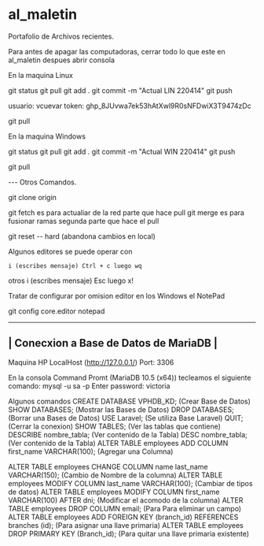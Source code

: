# al_maletin
Portafolio de Archivos recientes.

Para antes de apagar las computadoras, cerrar todo lo que este en al_maletin
despues abrir consola

En la maquina Linux

git status
git pull
git add .
git commit -m "Actual LIN 220414"
git push

usuario: vcuevar
token: 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

git pull


En la maquina Windows

git status
git pull
git add .
git commit -m "Actual WIN 220414"
git push

git pull


--- Otros Comandos.

git clone origin

git fetch    es para actualiar de la red parte que hace pull
git merge    es para fusionar ramas segunda parte que hace el pull

git reset -- hard  (abandona cambios en local)

Algunos editores se puede operar con

	i (escribes mensaje) Ctrl + c luego wq
otros
i (escribes mensaje) Esc luego x!

Tratar de configurar por omision editor en los Windows el NotePad

git config core.editor notepad
 






---------------------------------------------------------------------------------------------
| Conecxion a Base de Datos de MariaDB                                                      |
---------------------------------------------------------------------------------------------

Maquina HP LocalHost (http://127.0.0.1/)
Port: 3306

En la consola Command Promt (MariaDB 10.5 (x64)) tecleamos el siguiente comando: 
																		mysql -u sa -p
		Enter password: victoria

Algunos comandos
CREATE DATABASE VPHDB_KD; (Crear Base de Datos)
SHOW DATABASES; (Mostrar las Bases de Datos)
DROP DATABASES; (Borrar una Bases de Datos)
USE Laravel; (Se utiliza Base Laravel)
QUIT; (Cerrar la conexion)
SHOW TABLES; (Ver las tablas que contiene)
DESCRIBE nombre_tabla; (Ver contenido de la Tabla)
DESC nombre_tabla; (Ver contenido de la Tabla)
ALTER TABLE employees ADD COLUMN first_name VARCHAR(100); (Agregar una Columna)


ALTER TABLE employees CHANGE COLUMN name last_name VARCHAR(150); (Cambio de Nombre de la columna)
ALTER TABLE employees MODIFY COLUMN last_name VARCHAR(100); (Cambiar de tipos de datos)
ALTER TABLE employees MODIFY COLUMN first_name VARCHAR(100) AFTER dni; (Modificar el acomodo de la columna)
ALTER TABLE employees DROP COLUMN email; (Para Para eliminar un campo)
ALTER TABLE employees ADD FOREIGN KEY (branch_id) REFERENCES branches (id); (Para asignar una llave primaria)
ALTER TABLE employees DROP PRIMARY KEY (Branch_id); (Para quitar una llave primaria existente)





